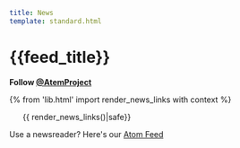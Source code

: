 ```yaml
title: News
template: standard.html
```
# {{feed_title}}

**Follow [@AtemProject](https://twitter.com/AtemProject)**

{% from 'lib.html' import render_news_links with context %}
<ol>{{ render_news_links()|safe}}</ol>

Use a newsreader? Here's our [Atom Feed]({{url_for('news.feed')}})
